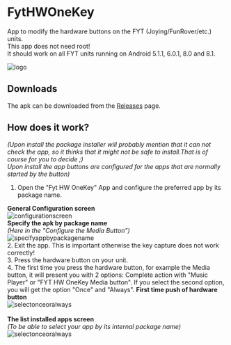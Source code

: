 # FytHWOneKey
App to modify the hardware buttons on the FYT (Joying/FunRover/etc.) units.<br>
This app does not need root!<br>
It should work on all FYT units running on Android 5.1.1, 6.0.1, 8.0 and 8.1.

![logo](https://github.com/hvdwolf/FytHWOneKey/blob/master/images/logo.png)
## Downloads
The apk can be downloaded from the [Releases](https://github.com/hvdwolf/FytHWOneKey/releases) page.

## How does it work?
*(Upon install the package installer will probably mention that it can not check the app, so it thinks that it might not be safe to install.That is of course for you to decide ;)<br>Upon install the app buttons are configured for the apps that are normally started by the button)*<br>
1. Open the "Fyt HW OneKey" App and configure the preferred app by its package name.

**General Configuration screen**<br>
![configurationscreen](https://github.com/hvdwolf/FytHWOneKey/blob/master/images/configurescreen.jpg)
<br>
**Specify the apk by package name**<br>
*(Here in the "Configure the Media Button")*<br>
![specifyappbypackagename](https://github.com/hvdwolf/FytHWOneKey/blob/master/images/specifyappbypackagename.jpg)
<br>
2. Exit the app. This is important otherwise the key capture does not work correctly!<br>
3. Press the hardware button on your unit.<br>
4. The first time you press the hardware button, for example the Media button, it will present you with 2 options: Complete action with "Music Player" or "FYT HW OneKey Media button". If you select the second option, you will get the option "Once" and "Always".
**First time push of hardware button**<br>
![selectonceoralways](https://github.com/hvdwolf/FytHWOneKey/blob/master/images/selectoncealways.jpg)
<br><br>
**The list installed apps screen**<br>
*(To be able to select your app by its internal package name)*<br>
![selectonceoralways](https://github.com/hvdwolf/FytHWOneKey/blob/master/images/listinstalledapps.jpg)

